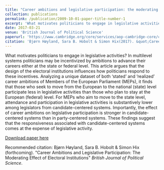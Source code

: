 ```yaml
---
title: "Career ambitions and legislative participation: the moderating effect of electoral institutions"
collection: publications
permalink: /publication/2009-10-01-paper-title-number-1
excerpt: 'What motivates politicians to engage in legislative activities? In multilevel systems politicians may be incentivized by ambitions to advance their careers either at the state or federal level. This article argues that the design of the electoral institutions influences how politicians respond to these incentives. Analyzing a unique dataset of both ‘stated’ and ‘realized’ career ambitions of Members of the European Parliament (MEPs), it finds that those who seek to move from the European to the national (state) level participate less in legislative activities than those who plan to stay at the European (federal) level. For MEPs who aim to move to the state level, attendance and participation in legislative activities is substantively lower among legislators from candidate-centered systems. Importantly, the effect of career ambitions on legislative participation is stronger in candidate-centered systems than in party-centered systems. These findings suggest that the responsiveness associated with candidate-centered systems comes at the expense of legislative activity.'
date: 2017-03-21
venue: 'British Journal of Political Science'
paperurl: 'https://www.cambridge.org/core/services/aop-cambridge-core/content/view/98DE2D21AAB41BADF9BB4F4F3CC89B93/S0007123416000697a.pdf/div-class-title-career-ambitions-and-legislative-participation-the-moderating-effect-of-electoral-institutions-div.pdf'
citation: 'Bjørn Høyland, Sara B. Hobolt & Simon Hix(2017). &quot;Career Ambitions and Legislative Participation: The Moderating Effect of Electoral Institutions  Online first .&quot;<i>British Journal of Political Science</i>.'
---
```

What motivates politicians to engage in legislative activities? In multilevel systems politicians may be incentivized by ambitions to advance their careers either at the state or federal level. This article argues that the design of the electoral institutions influences how politicians respond to these incentives. Analyzing a unique dataset of both ‘stated’ and ‘realized’ career ambitions of Members of the European Parliament (MEPs), it finds that those who seek to move from the European to the national (state) level participate less in legislative activities than those who plan to stay at the European (federal) level. For MEPs who aim to move to the state level, attendance and participation in legislative activities is substantively lower among legislators from candidate-centered systems. Importantly, the effect of career ambitions on legislative participation is stronger in candidate-centered systems than in party-centered systems. These findings suggest that the responsiveness associated with candidate-centered systems comes at the expense of legislative activity.

[Download paper here](https://www.cambridge.org/core/services/aop-cambridge-core/content/view/98DE2D21AAB41BADF9BB4F4F3CC89B93/S0007123416000697a.pdf/div-class-title-career-ambitions-and-legislative-participation-the-moderating-effect-of-electoral-institutions-div.pdf)

Recommended citation: Bjørn Høyland, Sara B. Hobolt & Simon Hix
(forthcoming). "Career Ambitions and Legislative Participation: The
Moderating Effect of Electoral Institutions" <i>British Journal of
Political Science</i>.
